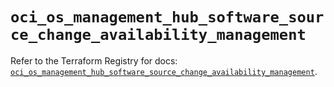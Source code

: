 # `oci_os_management_hub_software_source_change_availability_management`

Refer to the Terraform Registry for docs: [`oci_os_management_hub_software_source_change_availability_management`](https://registry.terraform.io/providers/oracle/oci/7.19.0/docs/resources/os_management_hub_software_source_change_availability_management).
